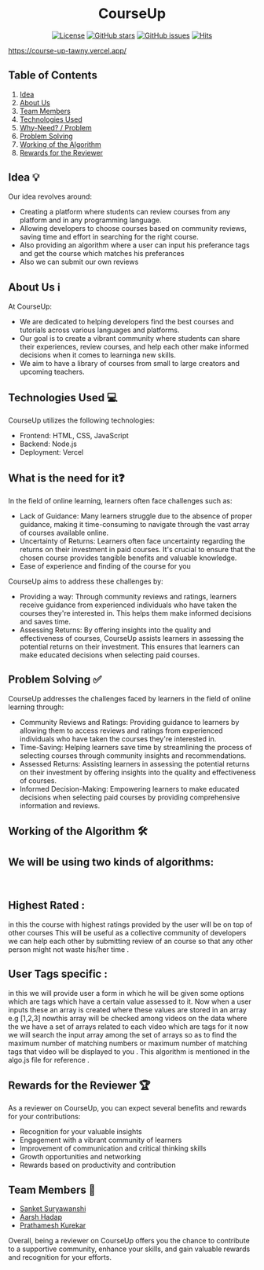 <div align="center">
<h1> CourseUp </h1>

[![License](https://img.shields.io/badge/license-MIT-blue.svg)](https://opensource.org/licenses/MIT)
[![GitHub stars](https://img.shields.io/github/stars/sankezzz/COURSE-UP.svg?style=social)](https://github.com/sankezzz/COURSE-UP/stargazers)
[![GitHub issues](https://img.shields.io/github/issues/sankezzz/COURSE-UP.svg)](https://github.com/sankezzz/COURSE-UP/issues)
[![Hits](https://hits.seeyoufarm.com/api/count/incr/badge.svg?url=sankezzz/COURSE-UP)](https://hits.seeyoufarm.com)
</div>

https://course-up-tawny.vercel.app/


## Table of Contents
1. [Idea](#idea)
2. [About Us](#about-us)
3. [Team Members](#team-members)
4. [Technologies Used](#technologies-used)
5. [Why-Need? / Problem](#why-need--problem)
6. [Problem Solving](#problem-solving)
7. [Working of the Algorithm](#working-of-the-algorithm)
8. [Rewards for the Reviewer](#rewards-for-the-reviewer)

## Idea 💡
Our idea revolves around:
- Creating a platform where students can review courses from any platform and in any programming language.
- Allowing developers to choose courses based on community reviews, saving time and effort in searching for the right course.
- Also providing an algorithm where a user can input his preferance tags and get the course which matches his preferances
- Also we can submit our own reviews

## About Us ℹ️
At CourseUp:
- We are dedicated to helping developers find the best courses and tutorials across various languages and platforms.
- Our goal is to create a vibrant community where students can share their experiences, review courses, and help each other make informed decisions when it comes to learninga new skills.
- We aim to have a library of courses from small to large creators and upcoming teachers.

## Technologies Used 💻
CourseUp utilizes the following technologies:
- Frontend: HTML, CSS, JavaScript
- Backend: Node.js
- Deployment: Vercel

## What is the need for it❓
In the field of online learning, learners often face challenges such as:
- Lack of Guidance: Many learners struggle due to the absence of proper guidance, making it time-consuming to navigate through the vast array of courses available online.
- Uncertainty of Returns: Learners often face uncertainty regarding the returns on their investment in paid courses. It's crucial to ensure that the chosen course provides tangible benefits and valuable knowledge.
- Ease of experience and finding of the course for you

CourseUp aims to address these challenges by:
- Providing a way: Through community reviews and ratings, learners receive guidance from experienced individuals who have taken the courses they're interested in. This helps them make informed decisions and saves time.
- Assessing Returns: By offering insights into the quality and effectiveness of courses, CourseUp assists learners in assessing the potential returns on their investment. This ensures that learners can make educated decisions when selecting paid courses.

## Problem Solving ✅
CourseUp addresses the challenges faced by learners in the field of online learning through:
- Community Reviews and Ratings: Providing guidance to learners by allowing them to access reviews and ratings from experienced individuals who have taken the courses they're interested in.
- Time-Saving: Helping learners save time by streamlining the process of selecting courses through community insights and recommendations.
- Assessed Returns: Assisting learners in assessing the potential returns on their investment by offering insights into the quality and effectiveness of courses.
- Informed Decision-Making: Empowering learners to make educated decisions when selecting paid courses by providing comprehensive information and reviews.

## Working of the Algorithm 🛠️
<h2>We will be using two kinds of algorithms:</h2><br>
<h2>Highest Rated :</h2>  in this the course with highest ratings provided by the user will be on top of other courses 
This will be useful as a collective community of developers we can help each other by submitting review of an course so that any other person might not waste his/her time .<br>

<h2>User Tags specific :</h2> in this we will provide user a form in which he will be given some options which are tags which have a certain value assessed to it. Now when a user inputs these an array is created where these values are stored in an array e.g [1,2,3] nowthis array will be checked among videos on the data where the we have a set of arrays related to each video which are tags for it now we will search the input array among the set of arrays so as to find the maximum number of matching numbers or maximum number of matching tags that video will be displayed to you . This algorithm is mentioned in the algo.js file for reference .

## Rewards for the Reviewer 🏆
As a reviewer on CourseUp, you can expect several benefits and rewards for your contributions:
- Recognition for your valuable insights
- Engagement with a vibrant community of learners
- Improvement of communication and critical thinking skills
- Growth opportunities and networking
- Rewards based on productivity and contribution

## Team Members 👥
- [Sanket Suryawanshi](https://github.com/sankezzz)
- [Aarsh Hadap](https://github.com/aarsh-hadap19)
- [Prathamesh Kurekar](https://github.com/prathamesshh)

Overall, being a reviewer on CourseUp offers you the chance to contribute to a supportive community, enhance your skills, and gain valuable rewards and recognition for your efforts.
